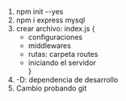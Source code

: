 1. npm init --yes
2. npm i express mysql
3. crear archivo: index.js { 
     - configuraciones
     - middlewares
     - rutas: carpeta routes
     - iniciando el servidor   
}
4. -D: dependencia de desarrollo
5. Cambio probando git